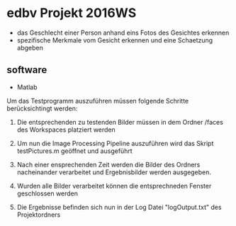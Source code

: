 # edbv Projekt 2016WS
- das Geschlecht einer Person anhand eins Fotos des Gesichtes erkennen
- spezifische Merkmale vom Gesicht erkennen und eine Schaetzung abgeben

## software
- Matlab

Um das Testprogramm auszuführen müssen folgende Schritte berücksichtingt werden:

1. Die entsprechenden zu testenden Bilder müssen in dem Ordner /faces des Workspaces platziert werden

2. Um nun die Image Processing Pipeline auszuführen wird das Skript testPictures.m geöffnet und ausgeführt

3. Nach einer ensprechenden Zeit werden die Bilder des Ordners nacheinander verarbeitet und Ergebnisbilder werden ausgegeben.

4. Wurden alle Bilder verarbeitet können die entsprechneden Fenster geschlossen werden

5. Die Ergebnisse befinden sich nun in der Log Datei "logOutput.txt" des Projektordners 